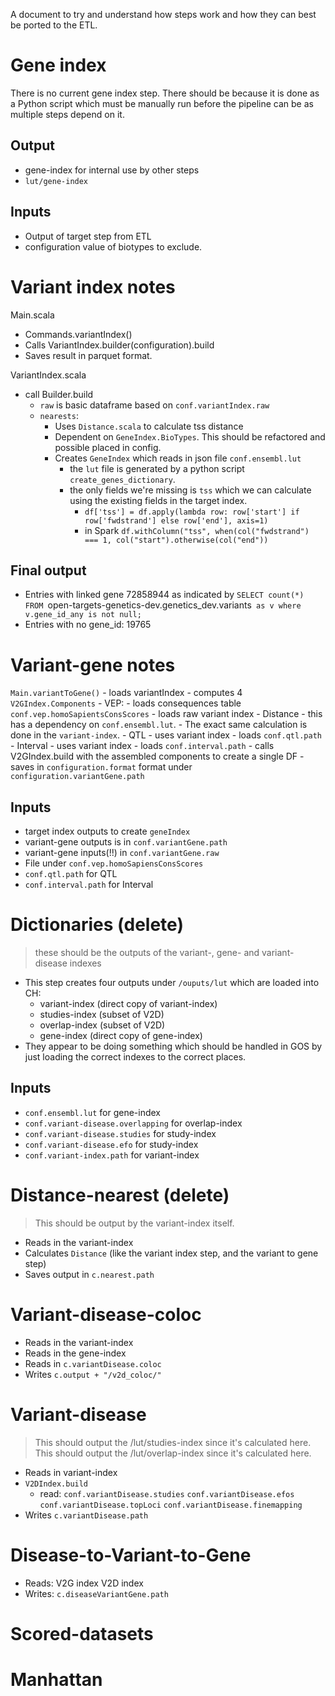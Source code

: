 A document to try and understand how steps work and how they can best be ported to the ETL.

# Gene index

There is no current gene index step. There should be because it is done as a Python script which must be manually 
run before the pipeline can be as multiple steps depend on it.

## Output
- gene-index for internal use by other steps
- `lut/gene-index`

## Inputs
- Output of target step from ETL
- configuration value of biotypes to exclude.

# Variant index notes

Main.scala
- Commands.variantIndex()
- Calls VariantIndex.builder(configuration).build
- Saves result in parquet format.

VariantIndex.scala
- call Builder.build
    - `raw` is basic dataframe based on `conf.variantIndex.raw`
    - `nearests`:
        - Uses `Distance.scala` to calculate tss distance
        - Dependent on `GeneIndex.BioTypes`. This should be refactored and possible placed in config.
        - Creates `GeneIndex` which reads in json file `conf.ensembl.lut`
            - the `lut` file is generated by a python script `create_genes_dictionary`.
            - the only fields we're missing is `tss` which we can calculate using the existing fields in the target 
              index.
                - `df['tss'] = df.apply(lambda row: row['start'] if row['fwdstrand'] else row['end'], axis=1)`
                - in Spark `df.withColumn("tss", when(col("fwdstrand") === 1, col("start").otherwise(col("end"))`

## Final output

- Entries with linked gene 72858944 as indicated by `SELECT count(*) FROM `open-targets-genetics-dev.genetics_dev.variants` as v where v.gene_id_any is not null;`
- Entries with no gene_id: 19765

# Variant-gene notes

`Main.variantToGene()`
    - loads variantIndex
    - computes 4 `V2GIndex.Components`
        - VEP:
            - loads consequences table `conf.vep.homoSapientsConsScores`
            - loads raw variant index
        - Distance 
            - this has a dependency on `conf.ensembl.lut`. 
            - The exact same calculation is done in the `variant-index`.
        - QTL
            - uses variant index
            - loads `conf.qtl.path`
        - Interval
            - uses variant index
            - loads `conf.interval.path`
    - calls V2GIndex.build with the assembled components to create a single DF
    - saves in `configuration.format` format under `configuration.variantGene.path`

## Inputs

- target index outputs to create `geneIndex`
- variant-gene outputs is in `conf.variantGene.path`
- variant-gene inputs(!!) in `conf.variantGene.raw`
- File under `conf.vep.homoSapiensConsScores`
- `conf.qtl.path` for QTL
- `conf.interval.path` for Interval

# Dictionaries (delete)

> these should be the outputs of the variant-, gene- and variant-disease indexes
- This step creates four outputs under `/ouputs/lut` which are loaded into CH:
  - variant-index (direct copy of variant-index)
  - studies-index (subset of V2D)
  - overlap-index (subset of V2D)
  - gene-index (direct copy of gene-index)
- They appear to be doing something which should be handled in GOS by just loading the correct indexes to the 
  correct places.
  
## Inputs

- `conf.ensembl.lut` for gene-index
- `conf.variant-disease.overlapping` for overlap-index
- `conf.variant-disease.studies` for study-index
- `conf.variant-disease.efo` for study-index
- `conf.variant-index.path` for variant-index

# Distance-nearest (delete)

> This should be output by the variant-index itself.
- Reads in the variant-index
- Calculates `Distance` (like the variant index step, and the variant to gene step)
- Saves output in `c.nearest.path`

# Variant-disease-coloc

- Reads in the variant-index
- Reads in the gene-index
- Reads in `c.variantDisease.coloc`
- Writes `c.output + "/v2d_coloc/"`

# Variant-disease

> This should output the /lut/studies-index since it's calculated here.
> This should output the /lut/overlap-index since it's calculated here.
- Reads in variant-index
- `V2DIndex.build`
  - read: 
    `conf.variantDisease.studies` 
    `conf.variantDisease.efos`
    `conf.variantDisease.topLoci`
    `conf.variantDisease.finemapping`
- Writes `c.variantDisease.path`

# Disease-to-Variant-to-Gene

- Reads:
    V2G index
    V2D index
- Writes:
    `c.diseaseVariantGene.path`
  
# Scored-datasets

# Manhattan


